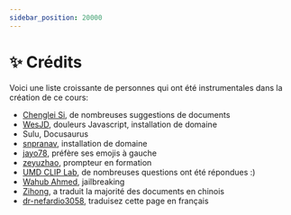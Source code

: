 ```yaml
---
sidebar_position: 20000
---
```


# ✨ Crédits


Voici une liste croissante de personnes qui ont été instrumentales dans la création de ce cours:


- [Chenglei Si](https://noviscl.github.io), de nombreuses suggestions de documents
- [WesJD](https://wesleysmith.dev), douleurs Javascript, installation de domaine
- Sulu, Docusaurus
- [snpranav](https://twitter.com/snpranav), installation de domaine
- [jayo78](https://github.com/jayo78), préfère ses emojis à gauche
- [zeyuzhao](https://github.com/Zeyuzhao), prompteur en formation
- [UMD CLIP Lab](https://wiki.umiacs.umd.edu/clip/index.php/Main_Page), de nombreuses questions ont été répondues :)
- [Wahub Ahmed](https://github.com/wahub-ahmed), jailbreaking
- [Zihong](https://github.com/1openwindow), a traduit la majorité des documents en chinois
- [dr-nefardio3058](https://github.com/dr-nefardio3058), traduisez cette page en français